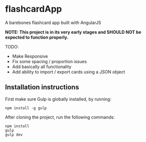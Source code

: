 # flashcardApp

A barebones flashcard app built with AngularJS

**NOTE: This project is in its very early stages and SHOULD NOT be expected to function properly.**

TODO:
- Make Responsive
- Fix some spacing / proportion issues
- Add basically all functionality
- Add ability to import / export cards using a JSON object


## Installation instructions

First make sure Gulp is globally installed, by running:

    npm install -g gulp

After cloning the project, run the following commands:

    npm install
    gulp
    gulp dev
   